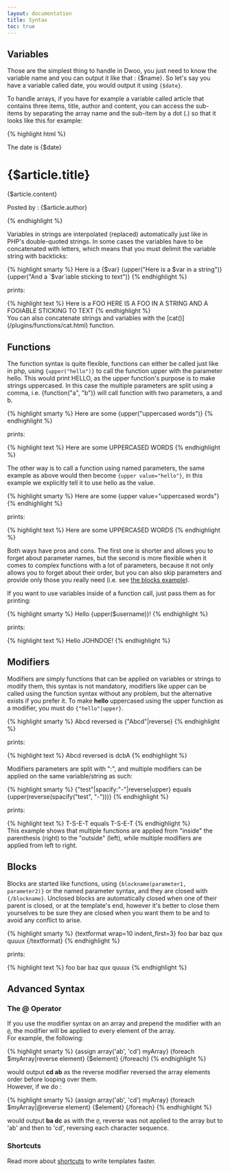 ```yaml
---
layout: documentation
title: Syntax
toc: true
---
```


## Variables
Those are the simplest thing to handle in Dwoo, you just need to know the variable name and you can output it like that : {$name}. So let's say you have a variable called date, you would output it using `{$date}`.

To handle arrays, if you have for example a variable called article that contains three items, title, author and content, you can access the sub-items by separating the array name and the sub-item by a dot (.) so that it looks like this for example:
<div class="code-box">
{% highlight html %}
<p>The date is {$date}</p> 
<div class="article"> 
  <h1 class="title">{$article.title}</h1> 
  <p class="content">{$article.content}</p> 
  <p class="title">Posted by : {$article.author}</p> 
</div>
{% endhighlight %}
</div>

Variables in strings are interpolated (replaced) automatically just like in PHP's double-quoted strings. In some cases the variables have to be concatenated with letters, which means that you must delimit the variable string with backticks:
<div class="code-box">
{% highlight smarty %}
Here is a {$var}
{upper("Here is a $var in a string")}
{upper("And a `$var`iable sticking to text")}
{% endhighlight %}
</div>

prints:
<div class="code-box">
{% highlight text %}
Here is a FOO
HERE IS A FOO IN A STRING
AND A FOOIABLE STICKING TO TEXT
{% endhighlight %}
</div>
You can also concatenate strings and variables with the [cat()](/plugins/functions/cat.html) function.

## Functions
The function syntax is quite flexible, functions can either be called just like in php, using `{upper("hello")}` to call the function upper with the parameter hello. This would print HELLO, as the upper function's purpose is to make strings uppercased. In this case the multiple parameters are split using a comma, i.e. {function("a", "b")} will call function with two parameters, a and b.
<div class="code-box">
{% highlight smarty %}
Here are some {upper("uppercased words")}
{% endhighlight %}
</div>

prints:
<div class="code-box">
{% highlight text %}
Here are some UPPERCASED WORDS
{% endhighlight %}
</div>

The other way is to call a function using named parameters, the same example as above would then become `{upper value="hello"}`, in this example we explicitly tell it to use hello as the value.
<div class="code-box">
{% highlight smarty %}
Here are some {upper value="uppercased words"}
{% endhighlight %}
</div>

prints:
<div class="code-box">
{% highlight text %}
Here are some UPPERCASED WORDS
{% endhighlight %}
</div>

Both ways have pros and cons. The first one is shorter and allows you to forget about parameter names, but the second is more flexible when it comes to complex functions with a lot of parameters, because it not only allows you to forget about their order, but you can also skip parameters and provide only those you really need (i.e. see [the blocks example](#blocks)).

If you want to use variables inside of a function call, just pass them as for printing:
<div class="code-box">
{% highlight smarty %}
Hello {upper($username)}!
{% endhighlight %}
</div>

prints:
<div class="code-box">
{% highlight text %}
Hello JOHNDOE!
{% endhighlight %}
</div>

## Modifiers
Modifiers are simply functions that can be applied on variables or strings to modify them, this syntax is not mandatory, modifiers like upper can be called using the function syntax without any problem, but the alternative exists if you prefer it. To make **hello** uppercased using the upper function as a modifier, you must do `{"hello"|upper}`.
<div class="code-box">
{% highlight smarty %}
Abcd reversed is {"Abcd"|reverse}
{% endhighlight %}
</div>

prints:
<div class="code-box">
{% highlight text %}
Abcd reversed is dcbA
{% endhighlight %}
</div>

Modifiers parameters are split with ":", and multiple modifiers can be applied on the same variable/string as such:
<div class="code-box">
{% highlight smarty %}
{"test"|spacify:"-"|reverse|upper} equals {upper(reverse(spacify("test", "-")))}
{% endhighlight %}
</div>

prints:
<div class="code-box">
{% highlight text %}
T-S-E-T equals T-S-E-T
{% endhighlight %}
</div>
This example shows that multiple functions are applied from "inside" the parenthesis (right) to the "outside" (left), while multiple modifiers are applied from left to right.

## Blocks
Blocks are started like functions, using `{blockname(parameter1, parameter2)}` or the named parameter syntax, and they are closed with `{/blockname}`. Unclosed blocks are automatically closed when one of their parent is closed, or at the template's end, however it's better to close them yourselves to be sure they are closed when you want them to be and to avoid any conflict to arise.
<div class="code-box">
{% highlight smarty %}
{textformat wrap=10 indent_first=3}
foo bar baz qux quuux
{/textformat}
{% endhighlight %}
</div>

prints:
<div class="code-box">
{% highlight text %}
   foo bar
baz qux
quuux
{% endhighlight %}
</div>

## Advanced Syntax
### The @ Operator
If you use the modifier syntax on an array and prepend the modifier with an `@`, the modifier will be applied to every element of the array.  
For example, the following:
<div class="code-box">
{% highlight smarty %}
{assign array('ab', 'cd') myArray}
{foreach $myArray|reverse element}
  {$element}
{/foreach}
{% endhighlight %}
</div>

would output **cd ab** as the reverse modifier reversed the array elements order before looping over them.  
However, if we do :
<div class="code-box">
{% highlight smarty %}
{assign array('ab', 'cd') myArray}
{foreach $myArray|@reverse element}
  {$element}
{/foreach}
{% endhighlight %}
</div>

would output **ba dc** as with the `@`, reverse was not applied to the array but to 'ab' and then to 'cd', reversing each character sequence.

### Shortcuts
Read more about [shortcuts](/documentation/shortcuts.html) to write templates faster.